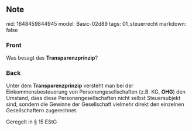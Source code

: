 ## Note
nid: 1648459844945
model: Basic-02d89
tags: 01_steuerrecht
markdown: false

### Front
Was besagt das <b>Transparenzprinzip</b>?

### Back
Unter dem <b>Transparenzprinzip</b> versteht man bei der Einkommensbesteuerung von Personengesellschaften (z.B. KG, <b>OHG</b>) den Umstand, dass diese Personengesellschaften nicht selbst Steuersubjekt sind, sondern die Gewinne der Gesellschaft vielmehr direkt den einzelnen Gesellschaftern zugerechnet.

Geregelt in § 15 EStG
